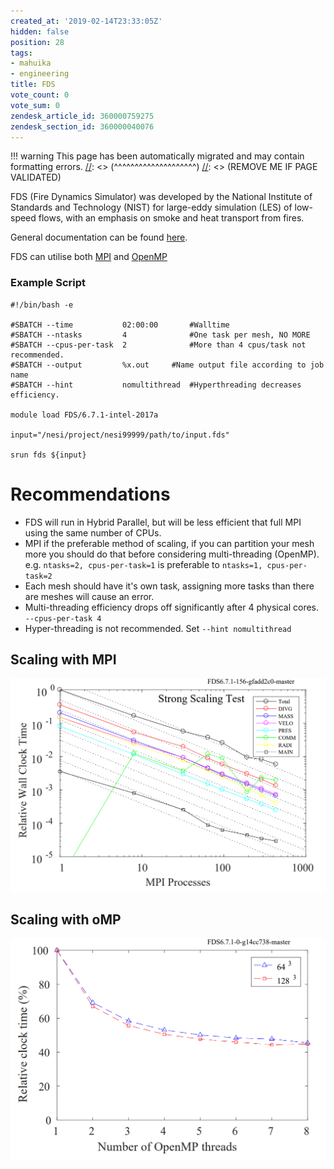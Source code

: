 ```yaml
---
created_at: '2019-02-14T23:33:05Z'
hidden: false
position: 28
tags:
- mahuika
- engineering
title: FDS
vote_count: 0
vote_sum: 0
zendesk_article_id: 360000759275
zendesk_section_id: 360000040076
---
```




[//]: <> (REMOVE ME IF PAGE VALIDATED)
[//]: <> (vvvvvvvvvvvvvvvvvvvv)
!!! warning
    This page has been automatically migrated and may contain formatting errors.
[//]: <> (^^^^^^^^^^^^^^^^^^^^)
[//]: <> (REMOVE ME IF PAGE VALIDATED)

FDS (Fire Dynamics Simulator) was developed by the National Institute of
Standards and Technology (NIST) for large-eddy simulation (LES) of
low-speed flows, with an emphasis on smoke and heat transport from
fires.

General documentation can be found
[here](https://github.com/firemodels/fds/releases/download/FDS6.7.1/FDS_User_Guide.pdf).

FDS can utilise both
[MPI](https://support.nesi.org.nz/hc/en-gb/articles/360000690275-SLURM-Parallel-Execution#t_mpi)
and
[OpenMP](https://support.nesi.org.nz/hc/en-gb/articles/360000690275-SLURM-Parallel-Execution#t_multi)

### Example Script

``` sl
#!/bin/bash -e

#SBATCH --time           02:00:00       #Walltime
#SBATCH --ntasks         4              #One task per mesh, NO MORE
#SBATCH --cpus-per-task  2              #More than 4 cpus/task not recommended.
#SBATCH --output         %x.out     #Name output file according to job name
#SBATCH --hint           nomultithread  #Hyperthreading decreases efficiency.

module load FDS/6.7.1-intel-2017a

input="/nesi/project/nesi99999/path/to/input.fds"

srun fds ${input}
```

# Recommendations

-   FDS will run in Hybrid Parallel, but will be less efficient that
    full MPI using the same number of CPUs.
-   MPI if the preferable method of scaling, if you can partition your
    mesh more you should do that before considering multi-threading
    (OpenMP). e.g. `ntasks=2, cpus-per-task=1` is preferable
    to `ntasks=1, cpus-per-task=2`
-   Each mesh should have it's own task, assigning more tasks than there
    are meshes will cause an error.
-   Multi-threading efficiency drops off significantly after 4 physical
    cores. `--cpus-per-task 4`
-   Hyper-threading is not recommended. Set `--hint nomultithread`

## Scaling with MPI

![mceclip1.png](../../assets/images/FDS.png)

## Scaling with oMP

![mceclip0.png](../../assets/images/FDS_0.png)

 

 

 
